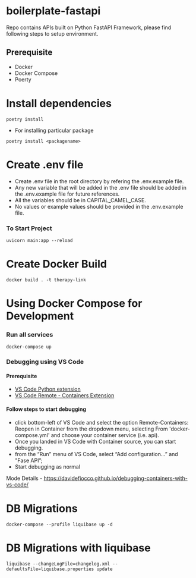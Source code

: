 # boilerplate-fastapi

Repo contains APIs built on Python FastAPI Framework, please find following steps to setup environment.

## Prerequisite

- Docker
- Docker Compose
- Poerty

# Install dependencies

```
poetry install
```  
* For installing particular package  
```
poetry install <packagename>
```  

# Create .env file

- Create .env file in the root directory by refering the .env.example file.
- Any new variable that will be added in the .env file should be added in the .env.example file for future references.
- All the variables should be in CAPITAL_CAMEL_CASE.
- No values or example values should be provided in the .env.example file.  

### To Start Project  
```
uvicorn main:app --reload
```  

# Create Docker Build

```docker build . -t therapy-link```

# Using Docker Compose for Development

### Run all services
```docker-compose up```

### Debugging using VS Code
#### Prerequisite
- [VS Code Python extension](https://marketplace.visualstudio.com/items?itemName=ms-python.python)
- [VS Code Remote - Containers Extension](https://marketplace.visualstudio.com/items?itemName=ms-vscode-remote.remote-containers)

#### Follow steps to start debugging
- click bottom-left of VS Code and select the option Remote-Containers: Reopen in Container from the dropdown menu, selecting From 'docker-compose.yml' and choose your container service (i.e. api).
- Once you landed in VS Code with Container source, you can start debugging.
- from the “Run” menu of VS Code, select “Add configuration…” and "Fase API”;
- Start debugging as normal

Mode Details - https://davidefiocco.github.io/debugging-containers-with-vs-code/


# DB Migrations

```docker-compose --profile liquibase up -d```

# DB Migrations with liquibase
`liquibase --changeLogFile=changelog.xml --defaultsFile=liquibase.properties update`

